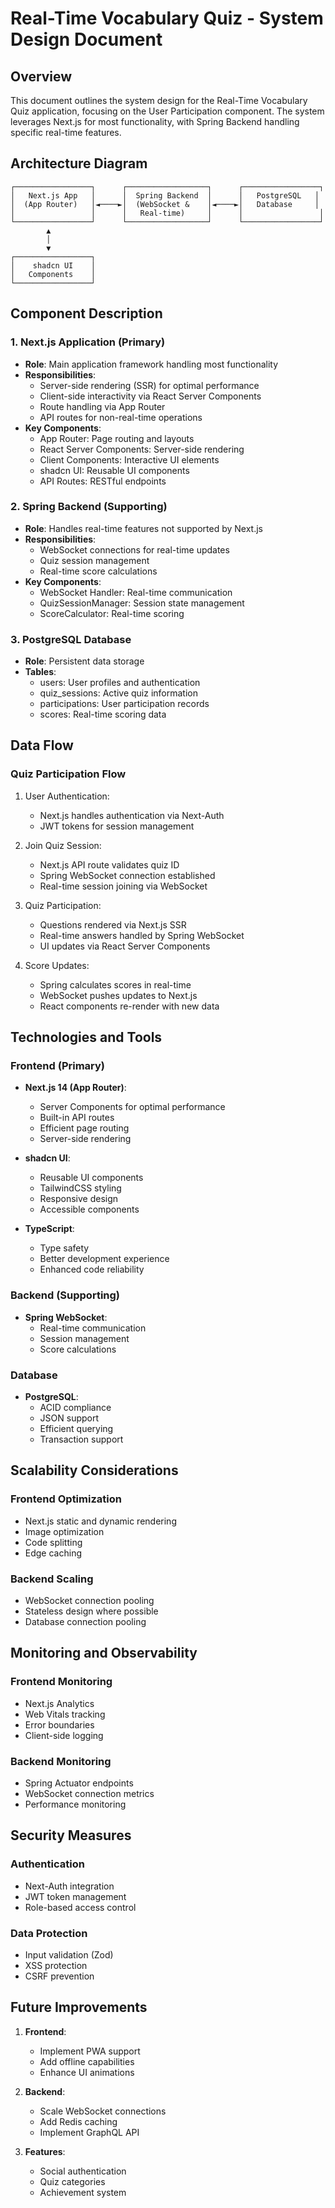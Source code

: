 # Real-Time Vocabulary Quiz - System Design Document

## Overview
This document outlines the system design for the Real-Time Vocabulary Quiz application, focusing on the User Participation component. The system leverages Next.js for most functionality, with Spring Backend handling specific real-time features.

## Architecture Diagram
```
┌─────────────────┐      ┌──────────────────┐      ┌─────────────────┐
│   Next.js App   │      │  Spring Backend  │      │   PostgreSQL   │
│  (App Router)   │◄────►│  (WebSocket &    │◄────►│   Database     │
│                 │      │   Real-time)     │      │                 │
└─────────────────┘      └──────────────────┘      └─────────────────┘
        ▲
        │
        ▼
┌─────────────────┐
│    shadcn UI    │
│   Components    │
└─────────────────┘

```

## Component Description

### 1. Next.js Application (Primary)
- **Role**: Main application framework handling most functionality
- **Responsibilities**:
  - Server-side rendering (SSR) for optimal performance
  - Client-side interactivity via React Server Components
  - Route handling via App Router
  - API routes for non-real-time operations
- **Key Components**:
  - App Router: Page routing and layouts
  - React Server Components: Server-side rendering
  - Client Components: Interactive UI elements
  - shadcn UI: Reusable UI components
  - API Routes: RESTful endpoints

### 2. Spring Backend (Supporting)
- **Role**: Handles real-time features not supported by Next.js
- **Responsibilities**:
  - WebSocket connections for real-time updates
  - Quiz session management
  - Real-time score calculations
- **Key Components**:
  - WebSocket Handler: Real-time communication
  - QuizSessionManager: Session state management
  - ScoreCalculator: Real-time scoring

### 3. PostgreSQL Database
- **Role**: Persistent data storage
- **Tables**:
  - users: User profiles and authentication
  - quiz_sessions: Active quiz information
  - participations: User participation records
  - scores: Real-time scoring data

## Data Flow

### Quiz Participation Flow
1. User Authentication:
   - Next.js handles authentication via Next-Auth
   - JWT tokens for session management

2. Join Quiz Session:
   - Next.js API route validates quiz ID
   - Spring WebSocket connection established
   - Real-time session joining via WebSocket

3. Quiz Participation:
   - Questions rendered via Next.js SSR
   - Real-time answers handled by Spring WebSocket
   - UI updates via React Server Components

4. Score Updates:
   - Spring calculates scores in real-time
   - WebSocket pushes updates to Next.js
   - React components re-render with new data

## Technologies and Tools

### Frontend (Primary)
- **Next.js 14 (App Router)**:
  - Server Components for optimal performance
  - Built-in API routes
  - Efficient page routing
  - Server-side rendering

- **shadcn UI**:
  - Reusable UI components
  - TailwindCSS styling
  - Responsive design
  - Accessible components

- **TypeScript**:
  - Type safety
  - Better development experience
  - Enhanced code reliability

### Backend (Supporting)
- **Spring WebSocket**:
  - Real-time communication
  - Session management
  - Score calculations

### Database
- **PostgreSQL**:
  - ACID compliance
  - JSON support
  - Efficient querying
  - Transaction support

## Scalability Considerations

### Frontend Optimization
- Next.js static and dynamic rendering
- Image optimization
- Code splitting
- Edge caching

### Backend Scaling
- WebSocket connection pooling
- Stateless design where possible
- Database connection pooling

## Monitoring and Observability

### Frontend Monitoring
- Next.js Analytics
- Web Vitals tracking
- Error boundaries
- Client-side logging

### Backend Monitoring
- Spring Actuator endpoints
- WebSocket connection metrics
- Performance monitoring

## Security Measures

### Authentication
- Next-Auth integration
- JWT token management
- Role-based access control

### Data Protection
- Input validation (Zod)
- XSS protection
- CSRF prevention

## Future Improvements

1. **Frontend**:
   - Implement PWA support
   - Add offline capabilities
   - Enhance UI animations

2. **Backend**:
   - Scale WebSocket connections
   - Add Redis caching
   - Implement GraphQL API

3. **Features**:
   - Social authentication
   - Quiz categories
   - Achievement system
